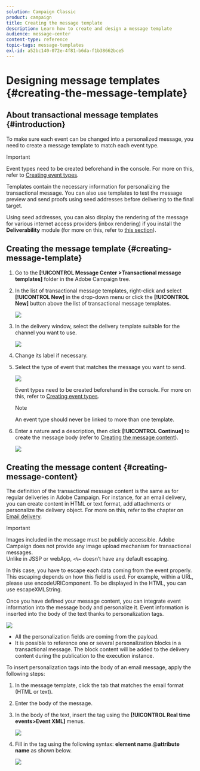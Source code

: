 ```yaml
---
solution: Campaign Classic
product: campaign
title: Creating the message template
description: Learn how to create and design a message template
audience: message-center
content-type: reference
topic-tags: message-templates
exl-id: a52bc140-072e-4f81-b6da-f1b38662bce5
---
```

# Designing message templates {#creating-the-message-template}

## About transactional message templates {#introduction}

To make sure each event can be changed into a personalized message, you need to create a message template to match each event type.

>[!IMPORTANT]
>
>Event types need to be created beforehand in the console. For more on this, refer to [Creating event types](../../message-center/using/creating-event-types.md).

Templates contain the necessary information for personalizing the transactional message. You can also use templates to test the message preview and send proofs using seed addresses before delivering to the final target.

Using seed addresses, you can also display the rendering of the message for various internet access providers (inbox rendering) if you install the **Deliverability** module (for more on this, refer to [this section](../../delivery/using/about-deliverability.md)).

## Creating the message template {#creating-message-template}

1. Go to the **[!UICONTROL Message Center >Transactional message templates]** folder in the Adobe Campaign tree.

1. In the list of transactional message templates, right-click and select **[!UICONTROL New]** in the drop-down menu or click the **[!UICONTROL New]** button above the list of transactional message templates. 

   ![](assets/messagecenter_create_model_001.png)

1. In the delivery window, select the delivery template suitable for the channel you want to use.

   ![](assets/messagecenter_create_model_002.png)

1. Change its label if necessary.

1. Select the type of event that matches the message you want to send.

   ![](assets/messagecenter_create_model_003.png)

   Event types need to be created beforehand in the console. For more on this, refer to [Creating event types](../../message-center/using/creating-event-types.md).

   >[!NOTE]
   >
   >An event type should never be linked to more than one template.

1. Enter a nature and a description, then click **[!UICONTROL Continue]** to create the message body (refer to [Creating the message content](#creating-message-content)).

   ![](assets/messagecenter_create_model_004.png)

## Creating the message content {#creating-message-content}

The definition of the transactional message content is the same as for regular deliveries in Adobe Campaign. For instance, for an email delivery, you can create content in HTML or text format, add attachments or personalize the delivery object. For more on this, refer to the chapter on [Email delivery](../../delivery/using/about-email-channel.md).

>[!IMPORTANT]
>
>Images included in the message must be publicly accessible. Adobe Campaign does not provide any image upload mechanism for transactional messages.  
>Unlike in JSSP or webApp, `<%=` doesn’t have any default escaping.
>
>In this case, you have to escape each data coming from the event properly. This escaping depends on how this field is used. For example, within a URL, please use encodeURIComponent. To be displayed in the HTML, you can use escapeXMLString.

Once you have defined your message content, you can integrate event information into the message body and personalize it. Event information is inserted into the body of the text thanks to personalization tags.

![](assets/messagecenter_create_content_001.png)

* All the personalization fields are coming from the payload.
* It is possible to reference one or several personalization blocks in a transactional message. The block content will be added to the delivery content during the publication to the execution instance.

To insert personalization tags into the body of an email message, apply the following steps:

1. In the message template, click the tab that matches the email format (HTML or text).
1. Enter the body of the message.
1. In the body of the text, insert the tag using the **[!UICONTROL Real time events>Event XML]** menus.

   ![](assets/messagecenter_create_custo_002.png)

1. Fill in the tag using the following syntax: **element name**.@**attribute name** as shown below.

   ![](assets/messagecenter_create_custo_003.png)

